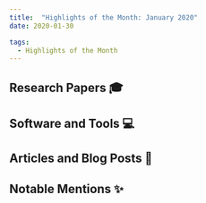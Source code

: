 ```yaml
---
title:  "Highlights of the Month: January 2020"
date: 2020-01-30

tags:
  - Highlights of the Month
---
```


## Research Papers 🎓

## Software and Tools 💻 

## Articles and Blog Posts 📃

## Notable Mentions ✨




